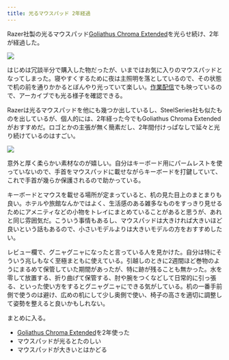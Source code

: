 ```yaml
---
title: 光るマウスパッド 2年経過
---
```

Razer社製の光るマウスパッド[Goliathus Chroma Extended](https://www.amazon.co.jp/dp/B07JJ4RG2T)を光らせ続け、2年が経過した。

![](https://lh3.googleusercontent.com/docs/ADP-6oH_XcGpCtFygykL-UBN_brhc186e1BpcMhK1tCHIU44Ch12gl8PfLf9IX6STuhqlrw19gGlUkCmSI0gAvxbpRVsIbzpXiyVkwFIKPEoEOkZ0ywU3UlpsC0YkyWaatWtw313oWbDM6_bFEn4sLduanaRS0r76hYE4weIBTjGzhyktiixTpTrlDiQ8TkacTNhu_9ugxA8mNGZkr9G0e_Qk8OhrKTbhsI5-vYmMom_eccDZdDZPGmh8RpT5q2uJ7hyUGj0ReNKOCiYYs-vBF2ik3rd44bntMY0MDZv9QAL1ck6TTuoR7JVqhmISWpT2Z0lptf_OdyNxETkmsGbSAdk8H2GfbrxslVd4CcpC12gZ7BkqqiTHXlbhXNfHi7UNXKU2epY-1YK5pU8kR9dVcqtg1-MkndEGrWw76CYOSkzmovYpnHSBCVho8vLS3cv9XlV3aVQaJuDVQNSeMFY-U33UPOQwmV-PvH4L-eFEeWm3kdzL23njDwtIgIVCh9b42uUo1p9iqARGoWMwMP-p_hgJEp39030L_7HPJEz6KnIHYDSP8C9Y8Dl0XyQzQ-DWoTki_F4t9Wg2wVsF9fbT-WEDDQWIhDhGbC212Zpm7aiV3eFoy7vt4tluVzrzNObr4UEzEJ8Ijoym0FCcpsrPJiFaG6Cvt3sOpsUS5EJxIa7GT3BdHLDmBzDEt3jlwzvfAIzsEJydl_VmmYnnHwsPnG6L_ngoBDrNljCViwhC-dowGLyBF_42sG0vISTpq1oe811kkIbIxbJYW6RJiim6gHVxKYt17nQO-Gp1cKTDAaSE_ulXJ1lTKuzSRcBNI5pQXAR2-mWKJxAamPDE2TRN5taoYNfFBCU7aUg3vlmHzqti_0Eu4StK5pms6WR-dnPC4kRXkaCeMNZmprswS_QSdC0gY_JV6UfHCsVELRtnGux5sUL6oS_Vnzj65aGSt9RfrepyEUx4_cZw2BdrogQY-IfxFmd2_vhjN03gsugF0NFLzw9ujV0K-xVZ-RTevQ7Pi5Fx8Xwlqe_kkfJjrDP_u_yQsqDVxTU60FHxCsz2vZjLmdeB7amAw_K5NQMX7XudO4cRxk0CTW3oPqgr-osE7X0UGTkfE5dhhaeCpTkR8LYL_fFcpFLk5ZfUQ9jgJI7VlHieO7Plw177QbcticP7i2Soc8QK_QUor_JuXayI4C6sXYPxUAWVNxe73BVEXy88rxjuLhDZFOdHZgCPkBpmgFtmHgqLIpuWOM7imi8YTTZbHXXuusG)

はじめは冗談半分で購入した物だったが、いまではお気に入りのマウスパッドとなってしまった。寝やすくするために夜は主照明を落としているので、その状態で机の前を通りかかるとぼんやり光っていて楽しい。[作業配信](https://www.youtube.com/c/r7kamura)でも映っているので、アーカイブでも光る様子を確認できる。

Razerは光るマウスパッドを他にも幾つか出しているし、SteelSeries社も似たものを出しているが、個人的には、2年経った今でもGoliathus Chroma Extendedがおすすめだ。ロゴとかの主張が無く簡素だし、2年間付けっぱなしで延々と光り続けているのはすごい。

![](https://lh3.googleusercontent.com/docs/ADP-6oF2kfF4Pd0Em3kL1aBTrnpvjg8itJ3UHyfhrQj6w4UOVOBeslQOJufTpc9G9ZhSoSleNlmct3OauUGYv6qDnfFlk8-i96ecgvcbWR5IE0p4C8yNU30r-RukOOWGqOYcpzySQKcCPJX37DwRFRAqv1AiGGzPlMonR9Kb23GF896jNBONymhoQNST90G9J9tm9i5qmCG6Uzx-KCbINcFBKRKPL0UzL52eW-ytUcoPwSgBK468W3ZzoSjj2zCBmWP1uz8Gbdiy4Xcjxe242OSrgJFATWf_e93nPLNkdyxvpac-e7R_WRJxo4j3Tl6gEmI9FLS48GnAK2mxrSd12UnBZNmBUKxjYRU507hr5GfQXFCnhPY_ZkYIYNpn37YkIjlNdSuFJ_FSo0KbVk2nrUSQJIZ49wRnBF34sSU3Upenx27JqXz6zQrgRgv-0qeZ5b0MUveinvTDPYzMdte9MJc7WTpUTh6VyFzhaauJp4SJ87cUIhZ0rELA6GWMqFT-pm6MCkNq3BSCEJwBw7a51Cdvvtcaax5NEUJocP3QWTIAEbiroyqyh2ZAZmAhqnMfMRVuol4xXREnYS3MTz8e6Pc4QSX2aw8edz0JZ61fSYE1CkrSzJLtbB5aS5HhEIU-Q_nFPAvZoVEzLIjKXAIM7-K7ThoMPC6uHMG5a093tLdtHx1EApF-edoEd_8OvXZdjK7BPLFgeVE95GEqS6Q2m_POo-MQS33V6MmUic2k9frMEQeWcW6uijDRMEo9yV-V0orFSwbc7kwnLGNKwXxcfYrH-arfue0vDvqor-CaK7gwuWRUuzBoEfgXMohTigGAnVbIOzgfuXkHFvNeh5DoFCiUlekOZOI4LTDqIKCXl_x_n2Wlw-ryXw4KDDzwhocqRu84wMpwg-AU3mBq458mJGNV7l2y17jFjZUgicC53npQLB-rFn1qOaTZwQERIOJ2NqGG9T3-h07l4QdfxEtCOvCU_3DdSV2au3qmz2AvElP4tLMCQeMpJhVVxYFW67XVWgQhR680ys6fe3siyfyDpKjUEodZJmER_dGnetJVtG-ayp5lQLpnmmXwS7WDcaNU0owJV9gXJ8oOD-ncCalzq86bAR_meM5BkA-q4iakrwnpkfvANtDGaPB4tG0BoXb3ceFFBxHU1UA3Zq6_JCgjvPtLv2PANVLL4xwKs-_ielYN0bcEQrfPyPS_fjwQavMoLimD0l6gWs-nTdK0RlDMBmTX8Xuzu9k8FXgXY8rt9SmgpM3rnSpp)

意外と厚く柔らかい素材なのが嬉しい。自分はキーボード用にパームレストを使っていないので、手首をマウスパッドに載せながらキーボードを打鍵していて、これで手首が幾らか保護されるので助かっている。

キーボードとマウスを載せる場所が定まっていると、机の見た目上のまとまりも良い。ホテルや旅館なんかではよく、生活感のある雑多なものをすっきり見せるためにアメニティなどの小物をトレイにまとめていることがあると思うが、あれと同じ雰囲気だ。こういう事情もあるし、マウスパッドは大きければ大きいほど良いという話もあるので、小さいモデルよりは大きいモデルの方をおすすめしたい。

レビュー欄で、グニャグニャになったと言っている人を見かけた。自分は特にそういう兆しもなく至極まともに使えている。引越しのときに2週間ほど巻物のようにまるめて保管していた期間があったが、特に跡が残ることも無かった。水を零して放置する、折り曲げて保管する、肘や腕をつくなどして日常的に引っ張る、といった使い方をするとグニャグニャにできる気がしている。机の一番手前側で使うのは避け、広めの机にして少し奥側で使い、椅子の高さを適切に調整して姿勢を整えると良いかもしれない。

まとめに入る。

*   [Goliathus Chroma Extended](https://www.amazon.co.jp/dp/B07JJ4RG2T)を2年使った
*   マウスパッドが光るとたのしい
*   マウスパッドが大きいとはかどる
